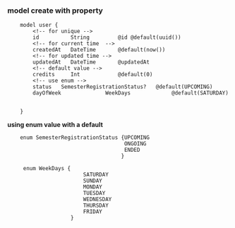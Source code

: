 
### model create with property 

             
        model user {
            <!-- for unique -->
            id          String         @id @default(uuid())
            <!-- for current time  -->
            createdAt   DateTime       @default(now())
            <!-- for updated time -->
            updatedAt   DateTime       @updatedAt
            <!-- default value -->
            credits     Int            @default(0)
            <!-- use enum -->
            status   SemesterRegistrationStatus?   @default(UPCOMING)
            dayOfWeek              WeekDays             @default(SATURDAY)

            
        }


**using enum value with a default**

        enum SemesterRegistrationStatus {UPCOMING
                                         ONGOING
                                         ENDED
                                        }

         enum WeekDays {
                            SATURDAY
                            SUNDAY
                            MONDAY
                            TUESDAY
                            WEDNESDAY
                            THURSDAY
                            FRIDAY
                        }